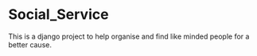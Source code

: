 # Social_Service
This is a django project to help organise and find like minded people for a better cause.
